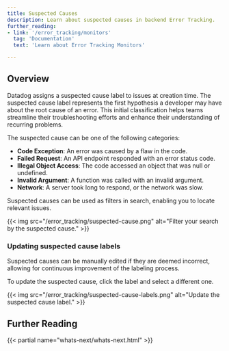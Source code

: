 ```yaml
---
title: Suspected Causes
description: Learn about suspected causes in backend Error Tracking.
further_reading:
- link: '/error_tracking/monitors'
  tag: 'Documentation'
  text: 'Learn about Error Tracking Monitors'

---
```


## Overview

Datadog assigns a suspected cause label to issues at creation time. The suspected cause label represents the first hypothesis a developer may have about the root cause of an error. This initial classification helps teams streamline their troubleshooting efforts and enhance their understanding of recurring problems.

The suspected cause can be one of the following categories:

- **Code Exception**: An error was caused by a flaw in the code.
- **Failed Request**: An API endpoint responded with an error status code.
- **Illegal Object Access**: The code accessed an object that was null or undefined.
- **Invalid Argument**: A function was called with an invalid argument.
- **Network**: A server took long to respond, or the network was slow.

Suspected causes can be used as filters in search, enabling you to locate relevant issues.

{{< img src="/error_tracking/suspected-cause.png" alt="Filter your search by the suspected cause." >}}

### Updating suspected cause labels

Suspected causes can be manually edited if they are deemed incorrect, allowing for continuous improvement of the labeling process.

To update the suspected cause, click the label and select a different one.

{{< img src="/error_tracking/suspected-cause-labels.png" alt="Update the suspected cause label." >}}

## Further Reading

{{< partial name="whats-next/whats-next.html" >}}
